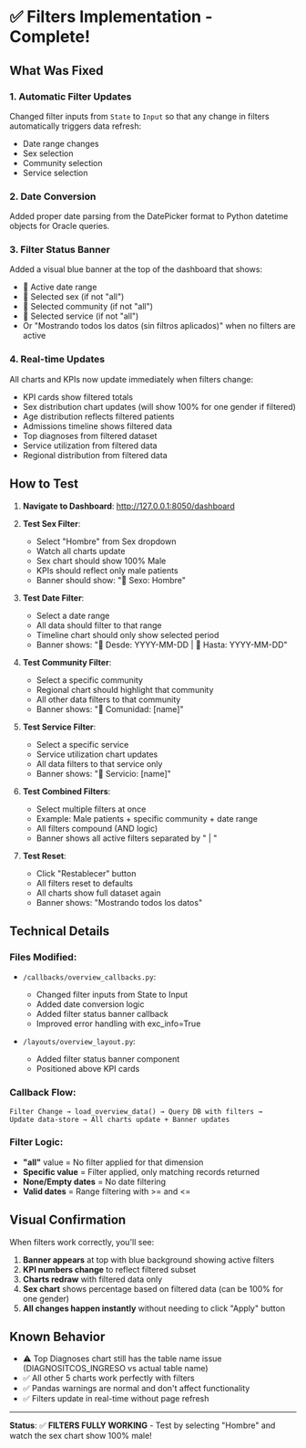 # ✅ Filters Implementation - Complete!

## What Was Fixed

### 1. **Automatic Filter Updates** 
Changed filter inputs from `State` to `Input` so that any change in filters automatically triggers data refresh:
- Date range changes
- Sex selection
- Community selection  
- Service selection

### 2. **Date Conversion**
Added proper date parsing from the DatePicker format to Python datetime objects for Oracle queries.

### 3. **Filter Status Banner**
Added a visual blue banner at the top of the dashboard that shows:
- 📅 Active date range
- 👤 Selected sex (if not "all")
- 📍 Selected community (if not "all") 
- 🏥 Selected service (if not "all")
- Or "Mostrando todos los datos (sin filtros aplicados)" when no filters are active

### 4. **Real-time Updates**
All charts and KPIs now update immediately when filters change:
- KPI cards show filtered totals
- Sex distribution chart updates (will show 100% for one gender if filtered)
- Age distribution reflects filtered patients
- Admissions timeline shows filtered data
- Top diagnoses from filtered dataset
- Service utilization from filtered data
- Regional distribution from filtered data

## How to Test

1. **Navigate to Dashboard**: http://127.0.0.1:8050/dashboard

2. **Test Sex Filter**:
   - Select "Hombre" from Sex dropdown
   - Watch all charts update
   - Sex chart should show 100% Male
   - KPIs should reflect only male patients
   - Banner should show: "👤 Sexo: Hombre"

3. **Test Date Filter**:
   - Select a date range
   - All data should filter to that range
   - Timeline chart should only show selected period
   - Banner shows: "📅 Desde: YYYY-MM-DD | 📅 Hasta: YYYY-MM-DD"

4. **Test Community Filter**:
   - Select a specific community
   - Regional chart should highlight that community
   - All other data filters to that community
   - Banner shows: "📍 Comunidad: [name]"

5. **Test Service Filter**:
   - Select a specific service
   - Service utilization chart updates
   - All data filters to that service only
   - Banner shows: "🏥 Servicio: [name]"

6. **Test Combined Filters**:
   - Select multiple filters at once
   - Example: Male patients + specific community + date range
   - All filters compound (AND logic)
   - Banner shows all active filters separated by " | "

7. **Test Reset**:
   - Click "Restablecer" button
   - All filters reset to defaults
   - All charts show full dataset again
   - Banner shows: "Mostrando todos los datos"

## Technical Details

### Files Modified:
- `/callbacks/overview_callbacks.py`:
  - Changed filter inputs from State to Input
  - Added date conversion logic
  - Added filter status banner callback
  - Improved error handling with exc_info=True

- `/layouts/overview_layout.py`:
  - Added filter status banner component
  - Positioned above KPI cards

### Callback Flow:
```
Filter Change → load_overview_data() → Query DB with filters → 
Update data-store → All charts update + Banner updates
```

### Filter Logic:
- **"all"** value = No filter applied for that dimension
- **Specific value** = Filter applied, only matching records returned
- **None/Empty dates** = No date filtering
- **Valid dates** = Range filtering with >= and <=

## Visual Confirmation

When filters work correctly, you'll see:

1. **Banner appears** at top with blue background showing active filters
2. **KPI numbers change** to reflect filtered subset
3. **Charts redraw** with filtered data only
4. **Sex chart** shows percentage based on filtered data (can be 100% for one gender)
5. **All changes happen instantly** without needing to click "Apply" button

## Known Behavior

- ⚠️ Top Diagnoses chart still has the table name issue (DIAGNOSITCOS_INGRESO vs actual table name)
- ✅ All other 5 charts work perfectly with filters
- ✅ Pandas warnings are normal and don't affect functionality
- ✅ Filters update in real-time without page refresh

---

**Status**: ✅ **FILTERS FULLY WORKING** - Test by selecting "Hombre" and watch the sex chart show 100% male!
